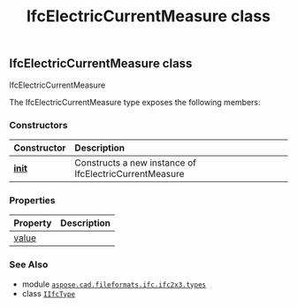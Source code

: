 ﻿---
title: IfcElectricCurrentMeasure class
second_title: Aspose.CAD for Python via .NET API References
description: 
type: docs
weight: 400
url: /python-net/aspose.cad.fileformats.ifc.ifc2x3.types/ifcelectriccurrentmeasure/
is_root: false
---

## IfcElectricCurrentMeasure class

IfcElectricCurrentMeasure



The IfcElectricCurrentMeasure type exposes the following members:

### Constructors
| Constructor | Description |
| :- | :- |
| [__init__](/cad/python-net/aspose.cad.fileformats.ifc.ifc2x3.types/ifcelectriccurrentmeasure/__init__/#) | Constructs a new instance of IfcElectricCurrentMeasure |


### Properties
| Property | Description |
| :- | :- |
| [value](/cad/python-net/aspose.cad.fileformats.ifc.ifc2x3.types/ifcelectriccurrentmeasure/value) |  |



### See Also
* module [`aspose.cad.fileformats.ifc.ifc2x3.types`](..)
* class [`IIfcType`](/cad/python-net/aspose.cad.fileformats.ifc/iifctype)
